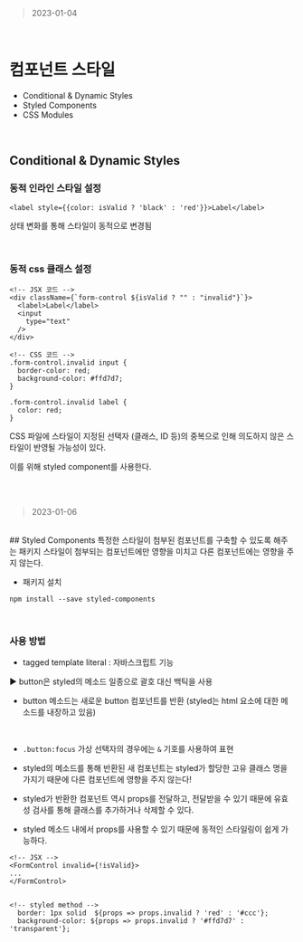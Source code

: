 > 2023-01-04

<br>

# 컴포넌트 스타일
- Conditional & Dynamic Styles
- Styled Components
- CSS Modules

<br>

## Conditional & Dynamic Styles
### 동적 인라인 스타일 설정
```
<label style={{color: isValid ? 'black' : 'red'}}>Label</label>
```
상태 변화를 통해 스타일이 동적으로 변경됨

<br>

### 동적 css 클래스 설정
```
<!-- JSX 코드 -->
<div className={`form-control ${isValid ? "" : "invalid"}`}>
  <label>Label</label>
  <input 
    type="text" 
  />
</div>

<!-- CSS 코드 -->
.form-control.invalid input {
  border-color: red;
  background-color: #ffd7d7;
}

.form-control.invalid label {
  color: red;
}
```

CSS 파일에 스타일이 지정된 선택자 (클래스, ID 등)의 중복으로 인해 의도하지 않은 스타일이 반영될 가능성이 있다.

이를 위해 styled component를 사용한다.

<br><br>

> 2023-01-06

<br>
## Styled Components
특정한 스타일이 첨부된 컴포넌트를 구축할 수 있도록 해주는 패키지
스타일이 첨부되는 컴포넌트에만 영향을 미치고 다른 컴포넌트에는 영향을 주지 않는다.

- 패키지 설치
```
npm install --save styled-components
```
<br>

### 사용 방법
- tagged template literal : 자바스크립트 기능

▶ button은 styled의 메소드 일종으로 괄호 대신 백틱을 사용

- button 메소드는 새로운 button 컴포넌트를 반환 (styled는 html 요소에 대한 메소드를 내장하고 있음)

<br>

- ```.button:focus``` 가상 선택자의 경우에는 `&` 기호를 사용하여 표현

- styled의 메소드를 통해 반환된 새 컴포넌트는 styled가 할당한 고유 클래스 명을 가지기 때문에 다른 컴포넌트에 영향을 주지 않는다!

- styled가 반환한 컴포넌트 역시 props를 전달하고, 전달받을 수 있기 때문에 유효성 검사를 통해 클래스를 추가하거나 삭제할 수 있다.

- styled 메소드 내에서 props를 사용할 수 있기 때문에 동적인 스타일링이 쉽게 가능하다.
```
<!-- JSX -->
<FormControl invalid={!isValid}>
...
</FormControl>


<!-- styled method -->
  border: 1px solid  ${props => props.invalid ? 'red' : '#ccc'};
  background-color: ${props => props.invalid ? '#ffd7d7' : 'transparent'};
```

<br><br>

